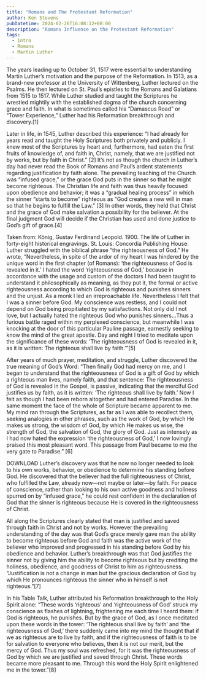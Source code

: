 ```yaml
---
title: "Romans and The Protestant Reformation"
author: Ken Stevens
pubDatetime: 2024-02-26T16:08:12+08:00
description: "Romans Influence on the Protestant Reformation"
tags: 
  - intro 
  - Romans 
  - Martin Luther
---
```


The years leading up to October 31, 1517 were essential to understanding Martin Luther’s motivation and the purpose of the Reformation. In 1513, as a brand-new professor at the University of Wittenberg, Luther lectured on the Psalms. He then lectured on St. Paul’s epistles to the Romans and Galatians from 1515 to 1517. While Luther studied and taught the Scriptures he wrestled mightily with the established dogma of the church concerning grace and faith. In what is sometimes called his “Damascus Road” or “Tower Experience,” Luther had his Reformation breakthrough and discovery.[1]

Later in life, in 1545, Luther described this experience: “I had already for years read and taught the Holy Scriptures both privately and publicly. I knew most of the Scriptures by heart and, furthermore, had eaten the first fruits of knowledge of, and faith in, Christ, namely, that we are justified not by works, but by faith in Christ.” [2] It’s not as though the church in Luther’s day had never read the Book of Romans and Paul’s ardent statements regarding justification by faith alone. The prevailing teaching of the Church was “infused grace,” or the grace God puts in the sinner so that he might become righteous. The Christian life and faith was thus heavily focused upon obedience and behavior; it was a “gradual healing process” in which the sinner “starts to become” righteous as “God creates a new will in man so that he begins to fulfill the Law.” [3] In other words, they held that Christ and the grace of God make salvation a possibility for the believer. At the final judgment God will decide if the Christian has used and done justice to God’s gift of grace.[4]


Taken from:
König, Gustav Ferdinand Leopold. 1900. The life of Luther in forty-eight historical engravings. St. Louis: Concordia Publishing House.
Luther struggled with the biblical phrase “the righteousness of God.” He wrote, “Nevertheless, in spite of the ardor of my heart I was hindered by the unique word in the first chapter (of Romans): ‘the righteousness of God is revealed in it.’ I hated the word ‘righteousness of God,’ because in accordance with the usage and custom of the doctors I had been taught to understand it philosophically as meaning, as they put it, the formal or active righteousness according to which God is righteous and punishes sinners and the unjust. As a monk I led an irreproachable life. Nevertheless I felt that I was a sinner before God. My conscience was restless, and I could not depend on God being propitiated by my satisfactions. Not only did I not love, but I actually hated the righteous God who punishes sinners…Thus a furious battle raged within my perplexed conscience, but meanwhile I was knocking at the door of this particular Pauline passage, earnestly seeking to know the mind of the great apostle. Day and night I tried to meditate upon the significance of these words: ‘The righteousness of God is revealed in it, as it is written: The righteous shall live by faith.’”[5]

After years of much prayer, meditation, and struggle, Luther discovered the true meaning of God’s Word: “Then finally God had mercy on me, and I began to understand that the righteousness of God is a gift of God by which a righteous man lives, namely faith, and that sentence: The righteousness of God is revealed in the Gospel, is passive, indicating that the merciful God justifies us by faith, as it is written: ‘The righteous shall live by faith.’ Now I felt as though I had been reborn altogether and had entered Paradise. In the same moment the face of the whole of Scripture became apparent to me. My mind ran through the Scriptures, as far as I was able to recollect them, seeking analogies in other phrases, such as the work of God, by which He makes us strong, the wisdom of God, by which He makes us wise, the strength of God, the salvation of God, the glory of God. Just as intensely as I had now hated the expression ‘the righteousness of God,’ I now lovingly praised this most pleasant word. This passage from Paul became to me the very gate to Paradise.” [6]


DOWNLOAD 
Luther’s discovery was that he now no longer needed to look to his own works, behavior, or obedience to determine his standing before God. He discovered that the believer had the full righteousness of Christ, who fulfilled the Law, already now—not maybe or later—by faith. For peace of conscience, rather than looking to his own active goodness and holiness spurred on by “infused grace,” he could rest confident in the declaration of God that the sinner is righteous because He is covered in the righteousness of Christ.

All along the Scriptures clearly stated that man is justified and saved through faith in Christ and not by works. However the prevailing understanding of the day was that God’s grace merely gave man the ability to become righteous before God and faith was the active work of the believer who improved and progressed in his standing before God by his obedience and behavior. Luther’s breakthrough was that God justifies the sinner not by giving him the ability to become righteous but by crediting the holiness, obedience, and goodness of Christ to him as righteousness. “Justification is not a change in man but the gracious declaration of God by which He pronounces righteous the sinner who in himself is not righteous.”[7]

In his Table Talk, Luther attributed his Reformation breakthrough to the Holy Spirit alone: “These words ‘righteous’ and ‘righteousness of God’ struck my conscience as flashes of lightning, frightening me each time I heard them: if God is righteous, he punishes. But by the grace of God, as I once meditated upon these words in the tower: ‘The righteous shall live by faith’ and ‘the righteousness of God,’ there suddenly came into my mind the thought that if we as righteous are to live by faith, and if the righteousness of faith is to be for salvation to everyone who believes, then it is not our merit, but the mercy of God. Thus my soul was refreshed, for it was the righteousness of God by which we are justified and saved through Christ. These words became more pleasant to me. Through this word the Holy Spirit enlightened me in the tower.”[8]

 